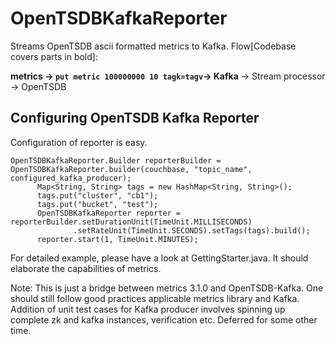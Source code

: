 # OpenTSDBKafkaReporter
Streams OpenTSDB ascii formatted metrics to Kafka.
Flow[Codebase covers parts in bold]:

**metrics -> `put metric 100000000 10 tagk=tagv`-> Kafka** -> Stream processor -> OpenTSDB

## Configuring OpenTSDB Kafka Reporter
Configuration of reporter is easy.

    OpenTSDBKafkaReporter.Builder reporterBuilder = OpenTSDBKafkaReporter.builder(couchbase, "topic_name", configured_kafka_producer);
          Map<String, String> tags = new HashMap<String, String>();
          tags.put("cluster", "cb1");
          tags.put("bucket", "test");
          OpenTSDBKafkaReporter reporter = reporterBuilder.setDurationUnit(TimeUnit.MILLISECONDS)
                  .setRateUnit(TimeUnit.SECONDS).setTags(tags).build();
          reporter.start(1, TimeUnit.MINUTES);
          
For detailed example, please have a look at GettingStarter.java. It should elaborate the capabilities of metrics. 

Note: This is just a bridge between metrics 3.1.0 and OpenTSDB-Kafka. One should still follow good practices applicable metrics library and Kafka.
Addition of unit test cases for Kafka producer involves spinning up complete zk and kafka instances, verification etc. Deferred for some other time.
